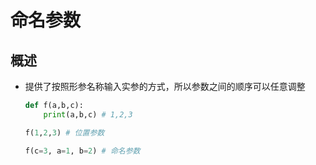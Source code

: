# 命名参数

## 概述

+ 提供了按照形参名称输入实参的方式，所以参数之间的顺序可以任意调整

  ```py
  def f(a,b,c):
      print(a,b,c) # 1,2,3

  f(1,2,3) # 位置参数

  f(c=3, a=1, b=2) # 命名参数
  ```
